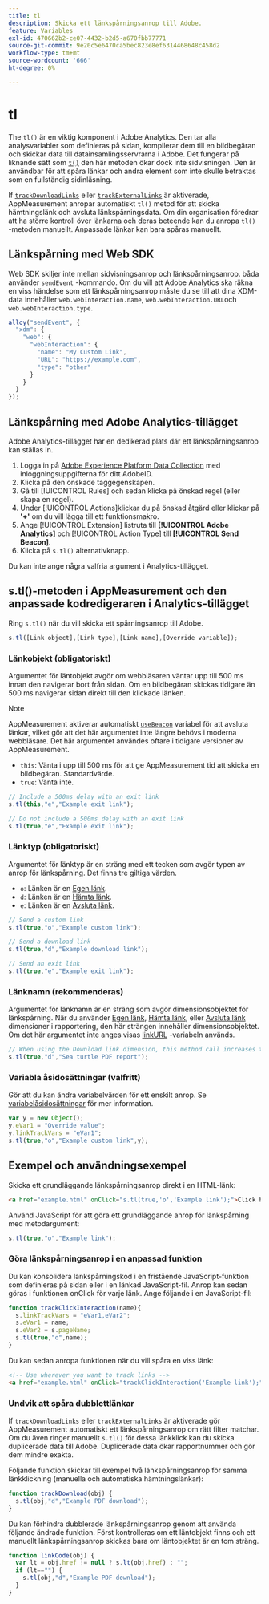 ```yaml
---
title: tl
description: Skicka ett länkspårningsanrop till Adobe.
feature: Variables
exl-id: 470662b2-ce07-4432-b2d5-a670fbb77771
source-git-commit: 9e20c5e6470ca5bec823e8ef6314468648c458d2
workflow-type: tm+mt
source-wordcount: '666'
ht-degree: 0%

---
```


# tl

The `tl()` är en viktig komponent i Adobe Analytics. Den tar alla analysvariabler som definieras på sidan, kompilerar dem till en bildbegäran och skickar data till datainsamlingsservrarna i Adobe. Det fungerar på liknande sätt som [`t()`](t-method.md) den här metoden ökar dock inte sidvisningen. Den är användbar för att spåra länkar och andra element som inte skulle betraktas som en fullständig sidinläsning.

If [`trackDownloadLinks`](../config-vars/trackdownloadlinks.md) eller [`trackExternalLinks`](../config-vars/trackexternallinks.md) är aktiverade, AppMeasurement anropar automatiskt `tl()` metod för att skicka hämtningslänk och avsluta länkspårningsdata. Om din organisation föredrar att ha större kontroll över länkarna och deras beteende kan du anropa `tl()` -metoden manuellt. Anpassade länkar kan bara spåras manuellt.

## Länkspårning med Web SDK

Web SDK skiljer inte mellan sidvisningsanrop och länkspårningsanrop. båda använder `sendEvent` -kommando. Om du vill att Adobe Analytics ska räkna en viss händelse som ett länkspårningsanrop måste du se till att dina XDM-data innehåller `web.webInteraction.name`, `web.webInteraction.URL`och `web.webInteraction.type`.

```js
alloy("sendEvent", {
  "xdm": {
    "web": {
      "webInteraction": {
        "name": "My Custom Link",
        "URL": "https://example.com",
        "type": "other"
      }
    }
  }
});
```

## Länkspårning med Adobe Analytics-tillägget

Adobe Analytics-tillägget har en dedikerad plats där ett länkspårningsanrop kan ställas in.

1. Logga in på [Adobe Experience Platform Data Collection](https://experience.adobe.com/data-collection) med inloggningsuppgifterna för ditt AdobeID.
1. Klicka på den önskade taggegenskapen.
1. Gå till [!UICONTROL Rules] och sedan klicka på önskad regel (eller skapa en regel).
1. Under [!UICONTROL Actions]klickar du på önskad åtgärd eller klickar på **&#39;+&#39;** om du vill lägga till ett funktionsmakro.
1. Ange [!UICONTROL Extension] listruta till **[!UICONTROL Adobe Analytics]** och [!UICONTROL Action Type] till **[!UICONTROL Send Beacon]**.
1. Klicka på `s.tl()` alternativknapp.

Du kan inte ange några valfria argument i Analytics-tillägget.

## s.tl()-metoden i AppMeasurement och den anpassade kodredigeraren i Analytics-tillägget

Ring `s.tl()` när du vill skicka ett spårningsanrop till Adobe.

```js
s.tl([Link object],[Link type],[Link name],[Override variable]);
```

### Länkobjekt (obligatoriskt)

Argumentet för läntobjekt avgör om webbläsaren väntar upp till 500 ms innan den navigerar bort från sidan. Om en bildbegäran skickas tidigare än 500 ms navigerar sidan direkt till den klickade länken.

>[!NOTE]
>
>AppMeasurement aktiverar automatiskt [`useBeacon`](../config-vars/usebeacon.md) variabel för att avsluta länkar, vilket gör att det här argumentet inte längre behövs i moderna webbläsare. Det här argumentet användes oftare i tidigare versioner av AppMeasurement.

* `this`: Vänta i upp till 500 ms för att ge AppMeasurement tid att skicka en bildbegäran. Standardvärde.
* `true`: Vänta inte.

```JavaScript
// Include a 500ms delay with an exit link
s.tl(this,"e","Example exit link");

// Do not include a 500ms delay with an exit link
s.tl(true,"e","Example exit link");
```

### Länktyp (obligatoriskt)

Argumentet för länktyp är en sträng med ett tecken som avgör typen av anrop för länkspårning. Det finns tre giltiga värden.

* `o`: Länken är en [Egen länk](/help/components/dimensions/custom-link.md).
* `d`: Länken är en [Hämta länk](/help/components/dimensions/download-link.md).
* `e`: Länken är en [Avsluta länk](/help/components/dimensions/exit-link.md).

```js
// Send a custom link
s.tl(true,"o","Example custom link");

// Send a download link
s.tl(true,"d","Example download link");

// Send an exit link
s.tl(true,"e","Example exit link");
```

### Länknamn (rekommenderas)

Argumentet för länknamn är en sträng som avgör dimensionsobjektet för länkspårning. När du använder [Egen länk](/help/components/dimensions/custom-link.md), [Hämta länk](/help/components/dimensions/download-link.md), eller [Avsluta länk](/help/components/dimensions/exit-link.md) dimensioner i rapportering, den här strängen innehåller dimensionsobjektet. Om det här argumentet inte anges visas [linkURL](../config-vars/linkurl.md) -variabeln används.

```js
// When using the Download link dimension, this method call increases the occurrences metric for "Sea turtle PDF report" by 1.
s.tl(true,"d","Sea turtle PDF report");
```

### Variabla åsidosättningar (valfritt)

Gör att du kan ändra variabelvärden för ett enskilt anrop. Se [variabelåsidosättningar](../../js/overrides.md) för mer information.

```js
var y = new Object();
y.eVar1 = "Override value";
y.linkTrackVars = "eVar1";
s.tl(true,"o","Example custom link",y);
```

## Exempel och användningsexempel

Skicka ett grundläggande länkspårningsanrop direkt i en HTML-länk:

```HTML
<a href="example.html" onClick="s.tl(true,'o','Example link');">Click here</a>
```

Använd JavaScript för att göra ett grundläggande anrop för länkspårning med metodargument:

```JavaScript
s.tl(true,"o","Example link");
```

### Göra länkspårningsanrop i en anpassad funktion

Du kan konsolidera länkspårningskod i en fristående JavaScript-funktion som definieras på sidan eller i en länkad JavaScript-fil. Anrop kan sedan göras i funktionen onClick för varje länk. Ange följande i en JavaScript-fil:

```JavaScript
function trackClickInteraction(name){
  s.linkTrackVars = "eVar1,eVar2";
  s.eVar1 = name;
  s.eVar2 = s.pageName;
  s.tl(true,"o",name);
}
```

Du kan sedan anropa funktionen när du vill spåra en viss länk:

```HTML
<!-- Use wherever you want to track links -->
<a href="example.html" onClick="trackClickInteraction('Example link');">Click here</a>
```

### Undvik att spåra dubblettlänkar

If `trackDownloadLinks` eller `trackExternalLinks` är aktiverade gör AppMeasurement automatiskt ett länkspårningsanrop om rätt filter matchar. Om du även ringer manuellt `s.tl()` för dessa länkklick kan du skicka duplicerade data till Adobe. Duplicerade data ökar rapportnummer och gör dem mindre exakta.

Följande funktion skickar till exempel två länkspårningsanrop för samma länkklickning (manuella och automatiska hämtningslänkar):

```JavaScript
function trackDownload(obj) {
  s.tl(obj,"d","Example PDF download");
}
```

Du kan förhindra dubblerade länkspårningsanrop genom att använda följande ändrade funktion. Först kontrolleras om ett läntobjekt finns och ett manuellt länkspårningsanrop skickas bara om läntobjektet är en tom sträng.

```JavaScript
function linkCode(obj) {
  var lt = obj.href != null ? s.lt(obj.href) : "";
  if (lt=="") {
    s.tl(obj,"d","Example PDF download");
  }
}
```
